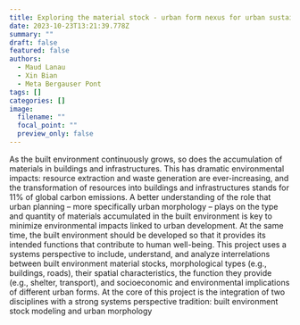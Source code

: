 ```yaml
---
title: Exploring the material stock - urban form nexus for urban sustainability
date: 2023-10-23T13:21:39.778Z
summary: ""
draft: false
featured: false
authors:
  - M﻿aud Lanau
  - Xin Bian
  - Meta Bergauser Pont
tags: []
categories: []
image:
  filename: ""
  focal_point: ""
  preview_only: false
---
```

As the built environment continuously grows, so does the accumulation of materials in buildings and infrastructures. This has dramatic environmental impacts: resource extraction and waste generation are ever-increasing, and the transformation of resources into buildings and infrastructures stands for 11% of global carbon emissions. A better understanding of the role that urban planning – more specifically urban morphology – plays on the type and quantity of materials accumulated in the built environment is key to minimize environmental impacts linked to urban development. At the same time, the built environment should be developed so that it provides its intended functions that contribute to human well-being. This project uses a systems perspective to include, understand, and analyze interrelations between built environment material stocks, morphological types (e.g., buildings, roads), their spatial characteristics, the function they provide (e.g., shelter, transport), and socioeconomic and environmental implications of different urban forms. At the core of this project is the integration of two disciplines with a strong systems perspective tradition: built environment stock modeling and urban morphology